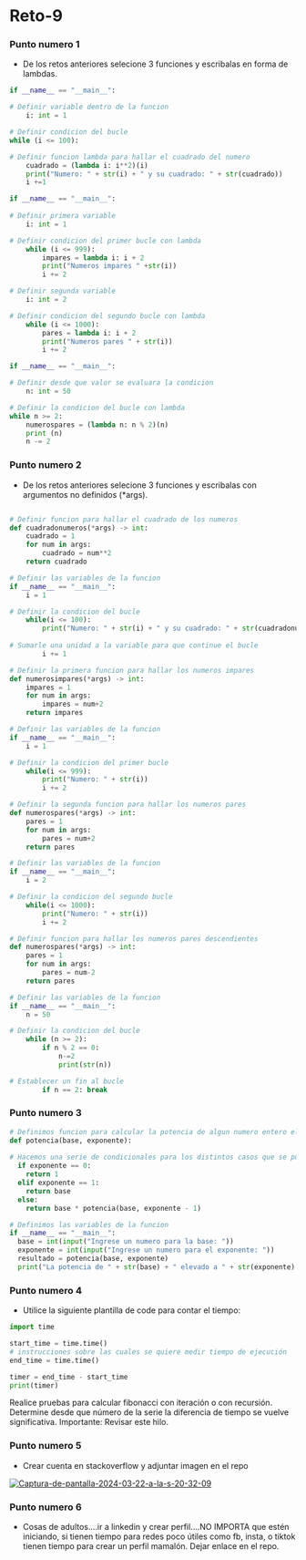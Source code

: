 # Reto-9

### Punto numero 1

- De los retos anteriores selecione 3 funciones y escribalas en forma de lambdas.

```Python
if __name__ == "__main__":

# Definir variable dentro de la funcion
    i: int = 1

# Definir condicion del bucle
while (i <= 100):

# Definir funcion lambda para hallar el cuadrado del numero
    cuadrado = (lambda i: i**2)(i)
    print("Numero: " + str(i) + " y su cuadrado: " + str(cuadrado))
    i +=1
```

```Python
if __name__ == "__main__":
    
# Definir primera variable
    i: int = 1

# Definir condicion del primer bucle con lambda
    while (i <= 999):
        impares = lambda i: i + 2
        print("Numeros impares " +str(i))
        i += 2

# Definir segunda variable
    i: int = 2

# Definir condicion del segundo bucle con lambda
    while (i <= 1000):
        pares = lambda i: i + 2
        print("Numeros pares " + str(i))
        i += 2
```

```Python
if __name__ == "__main__":

# Definir desde que valor se evaluara la condicion
    n: int = 50

# Definir la condicion del bucle con lambda
while n >= 2:
    numerospares = (lambda n: n % 2)(n)
    print (n)
    n -= 2
```

### Punto numero 2

- De los retos anteriores selecione 3 funciones y escribalas con argumentos no definidos (*args).

```Python

# Definir funcion para hallar el cuadrado de los numeros
def cuadradonumeros(*args) -> int:
    cuadrado = 1
    for num in args:
        cuadrado = num**2
    return cuadrado

# Definir las variables de la funcion
if __name__ == "__main__":
    i = 1

# Definir la condicion del bucle
    while(i <= 100):
        print("Numero: " + str(i) + " y su cuadrado: " + str(cuadradonumeros(i)))
    
# Sumarle una unidad a la variable para que continue el bucle
        i += 1
```

```Python
# Definir la primera funcion para hallar los numeros impares
def numerosimpares(*args) -> int:
    impares = 1
    for num in args:
        impares = num+2
    return impares

# Definir las variables de la funcion
if __name__ == "__main__":
    i = 1

# Definir la condicion del primer bucle
    while(i <= 999):
        print("Numero: " + str(i))
        i += 2

# Definir la segunda funcion para hallar los numeros pares
def numerospares(*args) -> int:
    pares = 1
    for num in args:
        pares = num+2
    return pares

# Definir las variables de la funcion
if __name__ == "__main__":
    i = 2

# Definir la condicion del segundo bucle
    while(i <= 1000):
        print("Numero: " + str(i))
        i += 2

```

```Python
# Definir funcion para hallar los numeros pares descendientes
def numerospares(*args) -> int:
    pares = 1
    for num in args:
        pares = num-2
    return pares

# Definir las variables de la funcion
if __name__ == "__main__":
    n = 50

# Definir la condicion del bucle
    while (n >= 2):
        if n % 2 == 0:
            n-=2
            print(str(n))

# Establecer un fin al bucle
        if n == 2: break
```

### Punto numero 3

```Python
# Definimos funcion para calcular la potencia de algun numero entero elevado a otro
def potencia(base, exponente):
  
# Hacemos una serie de condicionales para los distintos casos que se pueden dar
  if exponente == 0:
    return 1
  elif exponente == 1:
    return base
  else:
    return base * potencia(base, exponente - 1)

# Definimos las variables de la funcion
if __name__ == "__main__":
  base = int(input("Ingrese un numero para la base: "))
  exponente = int(input("Ingrese un numero para el exponente: "))
  resultado = potencia(base, exponente)
  print("La potencia de " + str(base) + " elevado a " + str(exponente) + " es: " +str(resultado))
```

### Punto numero 4

- Utilice la siguiente plantilla de code para contar el tiempo:

```Python
import time

start_time = time.time()
# instrucciones sobre las cuales se quiere medir tiempo de ejecución
end_time = time.time()

timer = end_time - start_time
print(timer)
```

Realice pruebas para calcular fibonacci con iteración o con recursión. Determine desde que número de la serie la diferencia de tiempo se vuelve significativa. Importante: Revisar este hilo.



### Punto numero 5

- Crear cuenta en stackoverflow y adjuntar imagen en el repo

<a href='https://postimg.cc/MnZLS171' target='_blank'><img src='https://i.postimg.cc/wjDYDV34/Captura-de-pantalla-2024-03-22-a-la-s-20-32-09.png' border='0' alt='Captura-de-pantalla-2024-03-22-a-la-s-20-32-09'/></a>


### Punto numero 6

- Cosas de adultos....ir a linkedin y crear perfil....NO IMPORTA que estén iniciando, si tienen tiempo para redes poco útiles como fb, insta, o tiktok tienen tiempo para crear un perfil mamalón. Dejar enlace en el repo.




